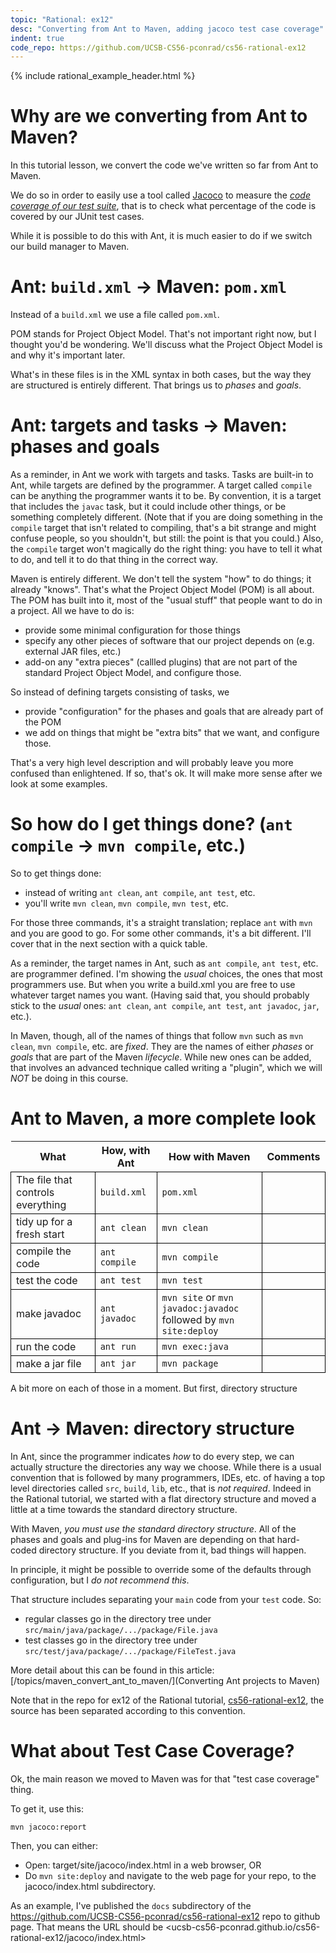 ```yaml
---
topic: "Rational: ex12"
desc: "Converting from Ant to Maven, adding jacoco test case coverage"
indent: true
code_repo: https://github.com/UCSB-CS56-pconrad/cs56-rational-ex12
---
```



{% include rational_example_header.html %}

# Why are we converting from Ant to Maven?

In this tutorial lesson, we convert the code we've written so far from Ant to Maven.

We do so in order to easily use a tool called [Jacoco](https://ucsb-cs56-pconrad.github.io/topics/testing_jacoco_via_maven/) to measure the <i>[code coverage of our test suite](https://ucsb-cs56-pconrad.github.io/topics/testing/)</i>, that is to check what percentage of the code is covered by our JUnit test cases.    

While it is possible to do this with Ant, it is much easier to do if we switch our build manager to Maven.


#  Ant: `build.xml` → Maven: `pom.xml`

Instead of a `build.xml` we use a file called `pom.xml`.  

POM stands for Project Object Model.   That's not important right now, but I thought you'd be wondering.  We'll discuss
what the Project Object Model is and why it's important later.   

What's in these files is in the XML syntax in both cases, but the way they are structured is entirely different.  That brings us to *phases* and *goals*.

#  Ant: targets and tasks → Maven: phases and goals

As a reminder, in Ant we work with targets and tasks.   Tasks are built-in to Ant, while targets are defined by the programmer.   A target called `compile` can be anything the programmer wants it to be.  By convention, it is a target
that includes the `javac` task, but it could include other things, or be something completely different.  (Note that if you
are doing something in the `compile` target that isn't related to compiling, that's a bit strange and might confuse people, so you shouldn't, but still: the point is that you could.)  Also, the `compile` target won't magically do the right thing: you have to tell it what to do, and tell it to do that thing in the correct way.

Maven is entirely different.  We don't tell the system "how" to do things; it already "knows". That's what the Project Object Model (POM) is all about.  The POM has built into it, most of the "usual stuff" that people want to do in a project.  All we have to do is:

* provide some minimal configuration for those things
* specify any other pieces of software that our project depends on (e.g. external JAR files, etc.)
* add-on any "extra pieces" (callled plugins) that are not part of the standard Project Object Model, and configure those.

So instead of defining targets consisting of tasks, we 

* provide "configuration" for the phases and goals that are already part of the POM
* we add on things that might be "extra bits" that we want, and configure those.

That's a very high level description and will probably leave you more confused than enlightened.  If so, that's ok.  It will make more sense after we look at some examples.

#  So how do I get things done? (`ant compile` → `mvn compile`, etc.)

So to get things done:

* instead of writing `ant clean`, `ant compile`, `ant test`, etc. 
* you'll write `mvn clean`, `mvn compile`, `mvn test`, etc.

For those three commands, it's a straight translation; replace `ant` with `mvn` and you are good to go.  For some other commands, it's a bit different.  I'll cover that in the next section with a quick table.

As a reminder, the target names in Ant, such as `ant compile`, `ant test`, etc. are programmer defined.  I'm showing the *usual* choices, the ones that most programmers use.   But when you write a build.xml you are free to use whatever target names you want. (Having said that, you should probably stick to the *usual* ones: `ant clean`, `ant compile`, `ant test`, `ant javadoc`, `jar`, etc.).

In Maven, though, all of the names of things that follow `mvn` such as `mvn clean`, `mvn compile`, etc. are *fixed*.  They are the names of either *phases* or *goals* that are part of the Maven *lifecycle*.  While new ones can be added, that involves an advanced technique called writing a "plugin", which we will *NOT* be doing in this course.

# Ant to Maven, a more complete look

<style>
  div.with-borders table * td { border: 1px solid black; 
  border-collapse: collapse; 
  }
</style>

<div class="with-borders">

| What | How, with Ant | How with Maven | Comments |
|-|-|-|-|
| The file that controls everything | `build.xml` | `pom.xml` | 
| tidy up for a fresh start | `ant clean` | `mvn clean` |
| compile the code | `ant compile` | `mvn compile` | 
| test the code | `ant test` | `mvn test` | 
| make javadoc | `ant javadoc` | `mvn site` or `mvn javadoc:javadoc` <br> followed by `mvn site:deploy` |
| run the code | `ant run` | `mvn exec:java` |
| make a jar file | `ant jar` | `mvn package` |

</div>

A bit more on each of those in a moment.  But first, directory structure

# Ant → Maven: directory structure

In Ant, since the programmer indicates *how* to do every step, we can actually structure the directories any way we choose.  While there is a usual convention that is followed by many programmers, IDEs, etc. of having a top level directories called `src`, `build`, `lib`, etc., that is *not required*.  Indeed in the Rational tutorial, we started with a flat directory structure and moved a little at a time towards the standard directory structure.

With Maven, *you must use the standard directory structure*.  All of the phases and goals and plug-ins for Maven are depending on that hard-coded directory structure.   If you deviate from it, bad things will happen.  

In principle, it might be possible to override some of the defaults through configuration, but I *do not recommend this*. 

That structure includes separating your `main` code from your `test` code.   So:
* regular classes go in the directory tree under `src/main/java/package/.../package/File.java`  
* test classes go in the directory tree under `src/test/java/package/.../package/FileTest.java`  

More detail about this can be found in this article: [/topics/maven_convert_ant_to_maven/](Converting Ant projects to Maven)

Note that in the repo for ex12 of the Rational tutorial, [cs56-rational-ex12](https://github.com/UCSB-CS56-pconrad/cs56-rational-ex12), the source has been separated according to this convention.

# What about Test Case Coverage?

Ok, the main reason we moved to Maven was for that "test case coverage" thing.

To get it, use this:

```
mvn jacoco:report
```

Then, you can either:
* Open: target/site/jacoco/index.html in a web browser, OR
* Do `mvn site:deploy` and navigate to the web page for your repo, to the jacoco/index.html subdirectory.

As an example, I've published the `docs` subdirectory of the <https://github.com/UCSB-CS56-pconrad/cs56-rational-ex12> repo to github page.  That means the URL should be <ucsb-cs56-pconrad.github.io/cs56-rational-ex12/jacoco/index.html>

